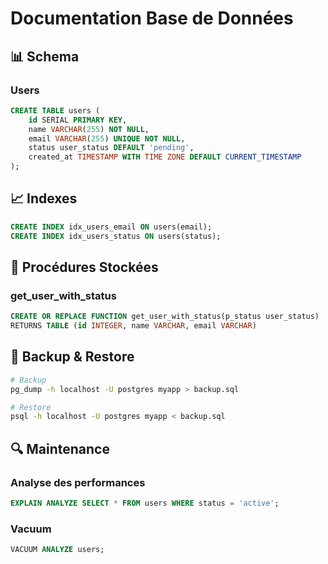 # Documentation Base de Données

## 📊 Schema

### Users

```sql
CREATE TABLE users (
    id SERIAL PRIMARY KEY,
    name VARCHAR(255) NOT NULL,
    email VARCHAR(255) UNIQUE NOT NULL,
    status user_status DEFAULT 'pending',
    created_at TIMESTAMP WITH TIME ZONE DEFAULT CURRENT_TIMESTAMP
);
```

## 📈 Indexes

```sql
CREATE INDEX idx_users_email ON users(email);
CREATE INDEX idx_users_status ON users(status);
```

## 🔧 Procédures Stockées

### get_user_with_status

```sql
CREATE OR REPLACE FUNCTION get_user_with_status(p_status user_status)
RETURNS TABLE (id INTEGER, name VARCHAR, email VARCHAR)
```

## 💾 Backup & Restore

```bash
# Backup
pg_dump -h localhost -U postgres myapp > backup.sql

# Restore
psql -h localhost -U postgres myapp < backup.sql
```

## 🔍 Maintenance

### Analyse des performances

```sql
EXPLAIN ANALYZE SELECT * FROM users WHERE status = 'active';
```

### Vacuum

```sql
VACUUM ANALYZE users;
```
